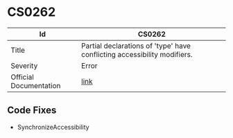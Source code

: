 # CS0262

| Id                     | CS0262                                                                    |
| ---------------------- | ------------------------------------------------------------------------- |
| Title                  | Partial declarations of 'type' have conflicting accessibility modifiers\. |
| Severity               | Error                                                                     |
| Official Documentation | [link](http://docs.microsoft.com/en-us/dotnet/csharp/misc/cs0262)         |

## Code Fixes

* SynchronizeAccessibility
